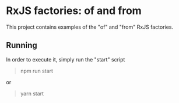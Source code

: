 # RxJS factories: of and from

This project contains examples of the "of" and "from" RxJS factories.

## Running

In order to execute it, simply run the "start" script

> npm run start

or

> yarn start
